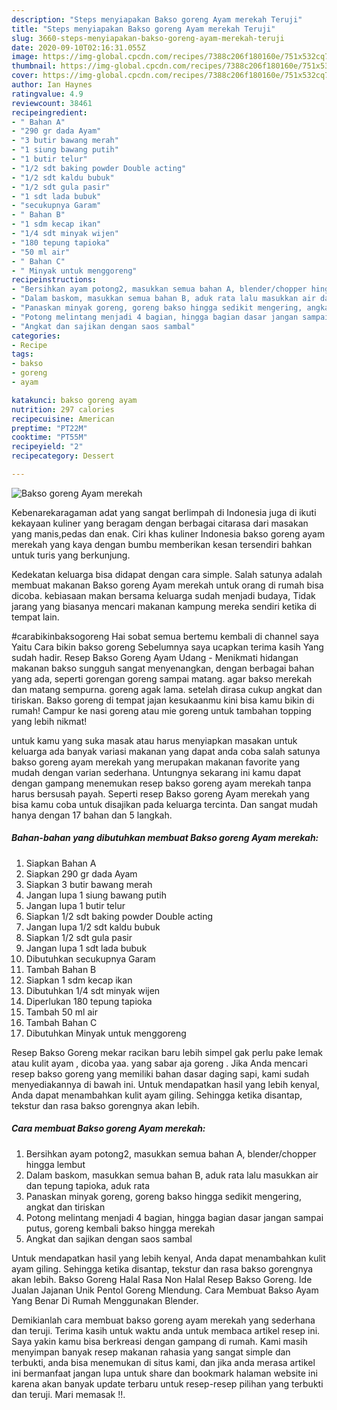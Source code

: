 ```yaml
---
description: "Steps menyiapakan Bakso goreng Ayam merekah Teruji"
title: "Steps menyiapakan Bakso goreng Ayam merekah Teruji"
slug: 3660-steps-menyiapakan-bakso-goreng-ayam-merekah-teruji
date: 2020-09-10T02:16:31.055Z
image: https://img-global.cpcdn.com/recipes/7388c206f180160e/751x532cq70/bakso-goreng-ayam-merekah-foto-resep-utama.jpg
thumbnail: https://img-global.cpcdn.com/recipes/7388c206f180160e/751x532cq70/bakso-goreng-ayam-merekah-foto-resep-utama.jpg
cover: https://img-global.cpcdn.com/recipes/7388c206f180160e/751x532cq70/bakso-goreng-ayam-merekah-foto-resep-utama.jpg
author: Ian Haynes
ratingvalue: 4.9
reviewcount: 38461
recipeingredient:
- " Bahan A"
- "290 gr dada Ayam"
- "3 butir bawang merah"
- "1 siung bawang putih"
- "1 butir telur"
- "1/2 sdt baking powder Double acting"
- "1/2 sdt kaldu bubuk"
- "1/2 sdt gula pasir"
- "1 sdt lada bubuk"
- "secukupnya Garam"
- " Bahan B"
- "1 sdm kecap ikan"
- "1/4 sdt minyak wijen"
- "180 tepung tapioka"
- "50 ml air"
- " Bahan C"
- " Minyak untuk menggoreng"
recipeinstructions:
- "Bersihkan ayam potong2, masukkan semua bahan A, blender/chopper hingga lembut"
- "Dalam baskom, masukkan semua bahan B, aduk rata lalu masukkan air dan tepung tapioka, aduk rata"
- "Panaskan minyak goreng, goreng bakso hingga sedikit mengering, angkat dan tiriskan"
- "Potong melintang menjadi 4 bagian, hingga bagian dasar jangan sampai putus, goreng kembali bakso hingga merekah"
- "Angkat dan sajikan dengan saos sambal"
categories:
- Recipe
tags:
- bakso
- goreng
- ayam

katakunci: bakso goreng ayam 
nutrition: 297 calories
recipecuisine: American
preptime: "PT22M"
cooktime: "PT55M"
recipeyield: "2"
recipecategory: Dessert

---
```



![Bakso goreng Ayam merekah](https://img-global.cpcdn.com/recipes/7388c206f180160e/751x532cq70/bakso-goreng-ayam-merekah-foto-resep-utama.jpg)

Kebenarekaragaman adat yang sangat berlimpah di Indonesia juga di ikuti kekayaan kuliner yang beragam dengan berbagai citarasa dari masakan yang manis,pedas dan enak. Ciri khas kuliner Indonesia bakso goreng ayam merekah yang kaya dengan bumbu memberikan kesan tersendiri bahkan untuk turis yang berkunjung.


Kedekatan keluarga bisa didapat dengan cara simple. Salah satunya adalah membuat makanan Bakso goreng Ayam merekah untuk orang di rumah bisa dicoba. kebiasaan makan bersama keluarga sudah menjadi budaya, Tidak jarang yang biasanya mencari makanan kampung mereka sendiri ketika di tempat lain.

#carabikinbaksogoreng Hai sobat semua bertemu kembali di channel saya Yaitu Cara bikin bakso goreng Sebelumnya saya ucapkan terima kasih Yang sudah hadir. Resep Bakso Goreng Ayam Udang - Menikmati hidangan makanan bakso sungguh sangat menyenangkan, dengan berbagai bahan yang ada, seperti gorengan goreng sampai matang. agar bakso merekah dan matang sempurna. goreng agak lama. setelah dirasa cukup angkat dan tiriskan. Bakso goreng di tempat jajan kesukaanmu kini bisa kamu bikin di rumah! Campur ke nasi goreng atau mie goreng untuk tambahan topping yang lebih nikmat!

untuk kamu yang suka masak atau harus menyiapkan masakan untuk keluarga ada banyak variasi makanan yang dapat anda coba salah satunya bakso goreng ayam merekah yang merupakan makanan favorite yang mudah dengan varian sederhana. Untungnya sekarang ini kamu dapat dengan gampang menemukan resep bakso goreng ayam merekah tanpa harus bersusah payah.
Seperti resep Bakso goreng Ayam merekah yang bisa kamu coba untuk disajikan pada keluarga tercinta. Dan sangat mudah hanya dengan 17 bahan dan 5 langkah.


<!--inarticleads1-->

##### Bahan-bahan yang dibutuhkan membuat Bakso goreng Ayam merekah:

1. Siapkan  Bahan A
1. Siapkan 290 gr dada Ayam
1. Siapkan 3 butir bawang merah
1. Jangan lupa 1 siung bawang putih
1. Jangan lupa 1 butir telur
1. Siapkan 1/2 sdt baking powder Double acting
1. Jangan lupa 1/2 sdt kaldu bubuk
1. Siapkan 1/2 sdt gula pasir
1. Jangan lupa 1 sdt lada bubuk
1. Dibutuhkan secukupnya Garam
1. Tambah  Bahan B
1. Siapkan 1 sdm kecap ikan
1. Dibutuhkan 1/4 sdt minyak wijen
1. Diperlukan 180 tepung tapioka
1. Tambah 50 ml air
1. Tambah  Bahan C
1. Dibutuhkan  Minyak untuk menggoreng


Resep Bakso Goreng mekar racikan baru lebih simpel gak perlu pake lemak atau kulit ayam , dicoba yaa. yang sabar aja goreng . Jika Anda mencari resep bakso goreng yang memiliki bahan dasar daging sapi, kami sudah menyediakannya di bawah ini. Untuk mendapatkan hasil yang lebih kenyal, Anda dapat menambahkan kulit ayam giling. Sehingga ketika disantap, tekstur dan rasa bakso gorengnya akan lebih. 

<!--inarticleads2-->

##### Cara membuat  Bakso goreng Ayam merekah:

1. Bersihkan ayam potong2, masukkan semua bahan A, blender/chopper hingga lembut
1. Dalam baskom, masukkan semua bahan B, aduk rata lalu masukkan air dan tepung tapioka, aduk rata
1. Panaskan minyak goreng, goreng bakso hingga sedikit mengering, angkat dan tiriskan
1. Potong melintang menjadi 4 bagian, hingga bagian dasar jangan sampai putus, goreng kembali bakso hingga merekah
1. Angkat dan sajikan dengan saos sambal


Untuk mendapatkan hasil yang lebih kenyal, Anda dapat menambahkan kulit ayam giling. Sehingga ketika disantap, tekstur dan rasa bakso gorengnya akan lebih. Bakso Goreng Halal Rasa Non Halal Resep Bakso Goreng. Ide Jualan Jajanan Unik Pentol Goreng Mlendung. Cara Membuat Bakso Ayam Yang Benar Di Rumah Menggunakan Blender. 

Demikianlah cara membuat bakso goreng ayam merekah yang sederhana dan teruji. Terima kasih untuk waktu anda untuk membaca artikel resep ini. Saya yakin kamu bisa berkreasi dengan gampang di rumah. Kami masih menyimpan banyak resep makanan rahasia yang sangat simple dan terbukti, anda bisa menemukan di situs kami, dan jika anda merasa artikel ini bermanfaat jangan lupa untuk share dan bookmark halaman website ini karena akan banyak update terbaru untuk resep-resep pilihan yang terbukti dan teruji. Mari memasak !!. 
